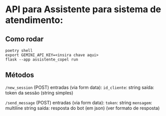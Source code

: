 # API para Assistente para sistema de atendimento:

## Como rodar

```
poetry shell
export GEMINI_API_KEY=<insira chave aqui>
flask --app assistente_copel run
```

## Métodos

`/new_session` (POST)
entradas (via form data):
`id_cliente`: string
saída:
token da sessão (string simples)

`/send_message` (POST)
entradas (via form data):
`token`: string
`mensagem`: multiline string
saída:
resposta do bot (em json) (ver formato de resposta)
